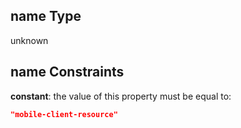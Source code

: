 ## name Type

unknown

## name Constraints

**constant**: the value of this property must be equal to:

```json
"mobile-client-resource"
```
